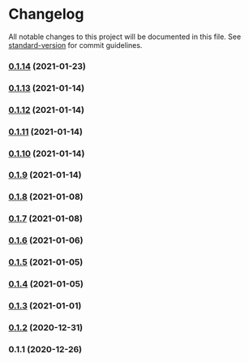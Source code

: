 # Changelog

All notable changes to this project will be documented in this file. See [standard-version](https://github.com/conventional-changelog/standard-version) for commit guidelines.

### [0.1.14](https://github.com/adurc/exposure-react-admin/compare/v0.1.13...v0.1.14) (2021-01-23)

### [0.1.13](https://github.com/adurc/exposure-react-admin/compare/v0.1.12...v0.1.13) (2021-01-14)

### [0.1.12](https://github.com/adurc/exposure-react-admin/compare/v0.1.11...v0.1.12) (2021-01-14)

### [0.1.11](https://github.com/adurc/exposure-react-admin/compare/v0.1.10...v0.1.11) (2021-01-14)

### [0.1.10](https://github.com/adurc/exposure-react-admin/compare/v0.1.9...v0.1.10) (2021-01-14)

### [0.1.9](https://github.com/adurc/exposure-react-admin/compare/v0.1.8...v0.1.9) (2021-01-14)

### [0.1.8](https://github.com/adurc/exposure-react-admin/compare/v0.1.7...v0.1.8) (2021-01-08)

### [0.1.7](https://github.com/adurc/exposure-react-admin/compare/v0.1.6...v0.1.7) (2021-01-08)

### [0.1.6](https://github.com/adurc/exposure-react-admin/compare/v0.1.5...v0.1.6) (2021-01-06)

### [0.1.5](https://github.com/adurc/exposure-react-admin/compare/v0.1.4...v0.1.5) (2021-01-05)

### [0.1.4](https://github.com/adurc/exposure-react-admin/compare/v0.1.3...v0.1.4) (2021-01-05)

### [0.1.3](https://github.com/adurc/exposure-react-admin/compare/v0.1.2...v0.1.3) (2021-01-01)

### [0.1.2](https://github.com/adurc/exposure-react-admin/compare/v0.1.1...v0.1.2) (2020-12-31)

### 0.1.1 (2020-12-26)
